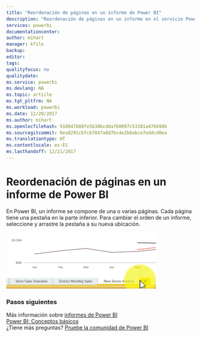 ```yaml
---
title: "Reordenación de páginas en un informe de Power BI"
description: "Reordenación de páginas en un informe en el servicio Power BI y en Power BI Desktop"
services: powerbi
documentationcenter: 
author: mihart
manager: kfile
backup: 
editor: 
tags: 
qualityfocus: no
qualitydate: 
ms.service: powerbi
ms.devlang: NA
ms.topic: article
ms.tgt_pltfrm: NA
ms.workload: powerbi
ms.date: 12/20/2017
ms.author: mihart
ms.openlocfilehash: 918047b08fe5b30bcdda7b0097c53381a476b98b
ms.sourcegitcommit: 6ea8291cbfcb7847a8d7bc4e2b6abce7eddcd0ea
ms.translationtype: HT
ms.contentlocale: es-ES
ms.lasthandoff: 12/21/2017
---
```

# <a name="reorder-pages-in-a-report-in-power-bi"></a>Reordenación de páginas en un informe de Power BI
En Power BI, un informe se compone de una o varias páginas.  Cada página tiene una pestaña en la parte inferior.  Para cambiar el orden de un informe, seleccione y arrastre la pestaña a su nueva ubicación.

![](media/service-report-reorder-pages/reorder.gif)

### <a name="next-steps"></a>Pasos siguientes
Más información sobre [informes de Power BI](service-reports.md)  
[Power BI: Conceptos básicos](service-basic-concepts.md)  
¿Tiene más preguntas? [Pruebe la comunidad de Power BI](http://community.powerbi.com/)


